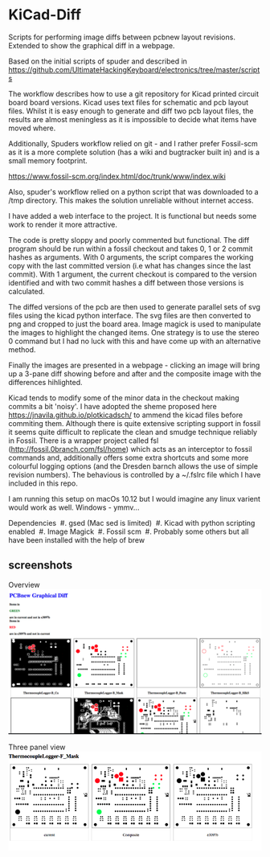 # KiCad-Diff
Scripts for performing image diffs between pcbnew layout revisions. Extended to show the graphical diff in a webpage.

Based on the initial scripts of spuder and described in  https://github.com/UltimateHackingKeyboard/electronics/tree/master/scripts

The workflow describes how to use a git repository for Kicad printed circuit board board versions. Kicad uses text files for schematic and pcb layout files. Whilst it is easy enough to generate and diff two pcb layout files, the results are almost meningless as it is impossible to decide what items have moved where.

Additionally, Spuders workflow relied on git - and I rather prefer Fossil-scm as it is a more complete solution (has a wiki and bugtracker built in) and is a small memory footprint.

https://www.fossil-scm.org/index.html/doc/trunk/www/index.wiki

Also, spuder's workflow relied on a python script that was downloaded to a /tmp directory. This makes the solution unreliable without internet access.

I have added a web interface to the project. It is functional but needs some work to render it more attractive.

The code is pretty sloppy and poorly commented but functional. The diff program should be run within a fossil checkout and takes 0, 1 or 2 commit hashes as arguments. With 0 arguments, the script compares the working copy with the last committed version (i.e what has changes since the last commit). With 1 argument, the current checkout is compared to the version identified and with two commit hashes a diff between those versions is calculated.

The diffed versions of the pcb are then used to generate parallel sets of svg files using the kicad python interface. The svg files are then converted to png and cropped to just the board area. Image magick is used to manipulate the images to highlight the changed items.
One strategy is to use the stereo 0 command but I had no luck with this and have come up with an alternative method.

Finally the images are presented in a webpage - clicking an image will bring up a 3-pane diff showing before and after and the composite image with the differences hihlighted.

Kicad tends to modify some of the minor data in the checkout making commits a bit 'noisy'. I have adopted the sheme proposed here https://jnavila.github.io/plotkicadsch/ to ammend the kicad files before commiting them. Although there is quite extensive scripting support in fossil it seems quite difficult to replicate the clean and smudge technique reliably in Fossil. There is a wrapper project called fsl (http://fossil.0branch.com/fsl/home) which acts as an interceptor to fossil commands and, additionally offers some extra shortcuts and some more colourful logging options (and the Dresden barnch allows the use of simple revision numbers). The behavious is controlled by a ~/.fslrc file which I have included in this repo.

I am running this setup on macOs 10.12 but I would imagine any linux varient would work as well. Windows - ymmv...

Dependencies
  #. gsed (Mac sed is limited)
  #. Kicad with python scripting enabled
  #. Image Magick
  #. Fossil scm
  #. Probably some others but all have been installed with the help of brew
  
  ## screenshots
Overview
![screenshot overview](/Documents/Overview.png)

Three panel view
![screenshot Three panel view](/Documents/3panel.png)
